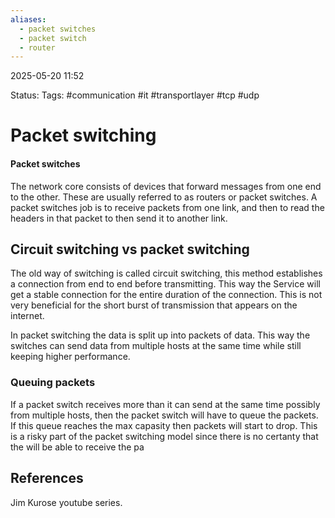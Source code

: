 ```yaml
---
aliases:
  - packet switches
  - packet switch
  - router
---
```


2025-05-20 11:52

Status:
Tags: #communication #it #transportlayer #tcp #udp 

# Packet switching


#### Packet switches
The network core consists of devices that forward messages from one end to the other. These are usually referred to as routers or packet switches. A packet switches job is to receive packets from one link, and then to read the headers in that packet to then send it to another link. 

## Circuit switching vs packet switching

The old way of switching is called circuit switching, this method establishes a connection from end to end before transmitting. This way the Service will get a stable connection for the entire duration of the connection. This is not very beneficial for the short burst of transmission that appears on the internet. 

In packet switching the data is split up into packets of data. This way the switches can send data from multiple hosts at the same time while still keeping higher performance. 

### Queuing packets

If a packet switch receives more than it can send at the same time possibly from multiple hosts, then the packet switch will have to queue the packets. If this queue reaches the max capasity then packets will start to drop. This is a risky part of the packet switching model since there is no certanty that the  will be able to receive the pa



## References

Jim Kurose youtube series. 